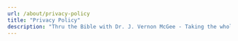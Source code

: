 ```yaml
---
url: /about/privacy-policy
title: "Privacy Policy"
description: "Thru the Bible with Dr. J. Vernon McGee - Taking the whole Word to the whole world"
---
```











